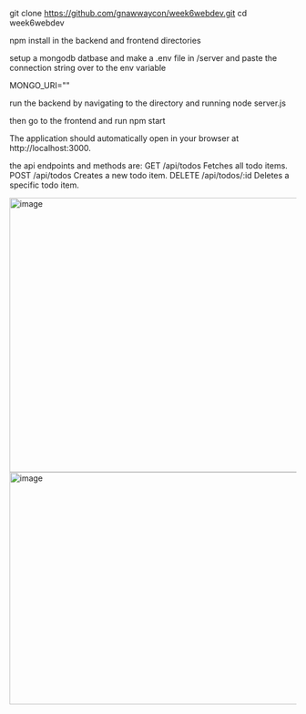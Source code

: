 git clone https://github.com/gnawwaycon/week6webdev.git
cd week6webdev

npm install in the backend and frontend directories

setup a mongodb datbase and make a .env file in /server and paste the connection string over to the env variable

MONGO_URI=""

run the backend by navigating to the directory and running
node server.js

then go to the frontend and run npm start

The application should automatically open in your browser at http://localhost:3000.

the api endpoints and methods are:
GET
/api/todos
Fetches all todo items.
POST
/api/todos
Creates a new todo item.
DELETE
/api/todos/:id
Deletes a specific todo item.

<img width="525" height="482" alt="image" src="https://github.com/user-attachments/assets/2844186a-5907-45d7-b672-8019076735d5" />

<img width="893" height="408" alt="image" src="https://github.com/user-attachments/assets/35a11381-0080-4479-9467-d7fbeb09583d" />

